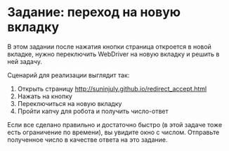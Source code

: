 # Задание: переход на новую вкладку
В этом задании после нажатия кнопки страница откроется в новой вкладке, нужно переключить WebDriver на новую вкладку и решить в ней задачу.

Сценарий для реализации выглядит так:

1. Открыть страницу http://suninjuly.github.io/redirect_accept.html
2. Нажать на кнопку
3. Переключиться на новую вкладку
4. Пройти капчу для робота и получить число-ответ

Если все сделано правильно и достаточно быстро (в этой задаче тоже есть ограничение по времени), вы увидите окно с числом. Отправьте полученное число в качестве ответа на это задание.